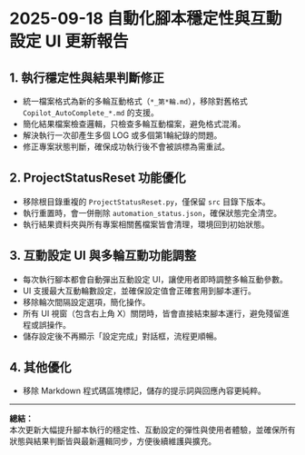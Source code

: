 # 2025-09-18 自動化腳本穩定性與互動設定 UI 更新報告

## 1. 執行穩定性與結果判斷修正
- 統一檔案格式為新的多輪互動格式（`*_第*輪.md`），移除對舊格式 `Copilot_AutoComplete_*.md` 的支援。
- 簡化結果檔案檢查邏輯，只檢查多輪互動檔案，避免格式混淆。
- 解決執行一次卻產生多個 LOG 或多個第1輪紀錄的問題。
- 修正專案狀態判斷，確保成功執行後不會被誤標為需重試。

## 2. ProjectStatusReset 功能優化
- 移除根目錄重複的 `ProjectStatusReset.py`，僅保留 `src` 目錄下版本。
- 執行重置時，會一併刪除 `automation_status.json`，確保狀態完全清空。
- 執行結果資料夾與所有專案相關舊檔案皆會清理，環境回到初始狀態。

## 3. 互動設定 UI 與多輪互動功能調整
- 每次執行腳本都會自動彈出互動設定 UI，讓使用者即時調整多輪互動參數。
- UI 支援最大互動輪數設定，並確保設定值會正確套用到腳本運行。
- 移除輪次間隔設定選項，簡化操作。
- 所有 UI 視窗（包含右上角 X）關閉時，皆會直接結束腳本運行，避免殘留進程或誤操作。
- 儲存設定後不再顯示「設定完成」對話框，流程更順暢。

## 4. 其他優化
- 移除 Markdown 程式碼區塊標記，儲存的提示詞與回應內容更純粹。

---

**總結：**  
本次更新大幅提升腳本執行的穩定性、互動設定的彈性與使用者體驗，並確保所有狀態與結果判斷皆與最新邏輯同步，方便後續維護與擴充。
